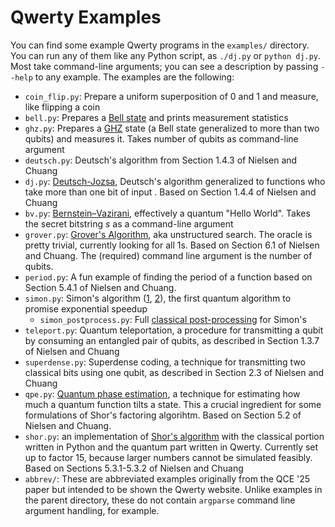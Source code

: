 Qwerty Examples
===============

You can find some example Qwerty programs in the `examples/` directory. You can
run any of them like any Python script, as `./dj.py` or `python dj.py`. Most
take command-line arguments; you can see a description by passing `--help` to
any example. The examples are the following:

* `coin_flip.py`: Prepare a uniform superposition of 0 and 1 and measure, like
  flipping a coin
* `bell.py`: Prepares a [Bell state][1] and prints measurement statistics
* `ghz.py`: Prepares a [GHZ][2] state (a Bell state generalized to more than
  two qubits) and measures it. Takes number of qubits as command-line argument
* `deutsch.py`: Deutsch's algorithm from Section 1.4.3 of Nielsen and Chuang
* `dj.py`: [Deutsch-Jozsa][3], Deutsch's algorithm generalized to functions
  who take more than one bit of input . Based on Section 1.4.4 of Nielsen and
  Chuang
* `bv.py`: [Bernstein–Vazirani][4], effectively a quantum "Hello World".
  Takes the secret bitstring $s$ as a command-line argument
* `grover.py`: [Grover's Algorithm][5], aka unstructured search. The
  oracle is pretty trivial, currently looking for all 1s. Based on Section
  6.1 of Nielsen and Chuang. The (required) command line argument is the
  number of qubits.
* `period.py`: A fun example of finding the period of a function based on
  Section 5.4.1 of Nielsen and Chuang.
* `simon.py`: Simon's algorithm ([1][6], [2][7]), the first quantum algorithm
  to promise exponential speedup
  * `simon_postprocess.py`: Full [classical post-processing][8] for Simon's
* `teleport.py`: Quantum teleportation, a procedure for transmitting a qubit by
  consuming an entangled pair of qubits, as described in Section 1.3.7 of
  Nielsen and Chuang
* `superdense.py`: Superdense coding, a technique for transmitting two
  classical bits using one qubit, as described in Section 2.3 of Nielsen and
  Chuang
* `qpe.py`: [Quantum phase estimation][9], a technique for estimating how
  much a quantum function tilts a state. This a crucial ingredient for some
  formulations of Shor's factoring algorihtm. Based on Section 5.2 of Nielsen
  and Chuang.
* `shor.py`: an implementation of [Shor's algorithm][10] with the classical
  portion written in Python and the quantum part written in Qwerty.
  Currently set up to factor 15, because larger numbers cannot be simulated
  feasibly. Based on Sections 5.3.1-5.3.2 of Nielsen and Chuang
* `abbrev/`: These are abbreviated examples originally from the QCE '25 paper
  but intended to be shown the Qwerty website. Unlike examples in the parent
  directory, these do not contain `argparse` command line argument handling,
  for example.

[1]: https://en.wikipedia.org/wiki/Bell_state
[2]: https://en.wikipedia.org/wiki/Greenberger%E2%80%93Horne%E2%80%93Zeilinger_state
[3]: https://en.wikipedia.org/wiki/Deutsch%E2%80%93Jozsa_algorithm
[4]: https://en.wikipedia.org/wiki/Bernstein%E2%80%93Vazirani_algorithm
[5]: https://en.wikipedia.org/wiki/Grover%27s_algorithm
[6]: https://en.wikipedia.org/wiki/Simon%27s_problem
[7]: https://www.cs.cmu.edu/~odonnell/quantum15/lecture06.pdf
[8]: https://quantumcomputing.stackexchange.com/a/29407/13156
[9]: https://en.wikipedia.org/wiki/Quantum_phase_estimation_algorithm
[10]: https://en.wikipedia.org/wiki/Shor%27s_algorithm
